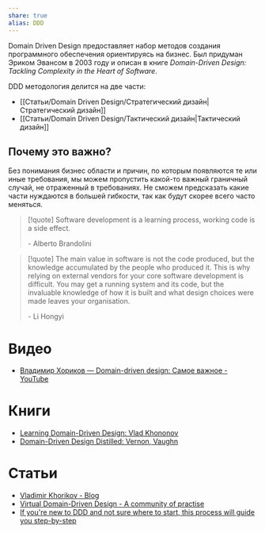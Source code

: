 ```yaml
---
share: true
alias: DDD
---
```


Domain Driven Design предоставляет набор методов создания программного обеспечения ориентируясь на бизнес. Был придуман Эриком Эвансом в 2003 году и описан в книге *Domain-Driven Design: Tackling Complexity in the Heart of Software*.

DDD методология делится на две части:
- [[Статьи/Domain Driven Design/Стратегический дизайн|Стратегический дизайн]]
- [[Статьи/Domain Driven Design/Тактический дизайн|Тактический дизайн]]

## Почему это важно?
Без понимания бизнес области и причин, по которым появляются те или иные требования, мы можем пропустить какой-то важный граничный случай, не отраженный в требованиях. Не сможем предсказать какие части нуждаются в большей гибкости, так как будут скорее всего часто меняться.

>[!quote]
>Software development is a learning process, working code is a side effect. 
>
>\- Alberto Brandolini


>[!quote]
>The main value in software is not the code produced, but the knowledge accumulated by the people who produced it. This is why relying on external vendors for your core software development is difficult. You may get a running system and its code, but the invaluable knowledge of how it is built and what design choices were made leaves your organisation.
>
>\- Li Hongyi

# Видео
- [Владимир Хориков — Domain-driven design: Cамое важное - YouTube](https://www.youtube.com/watch?v=JOy_SNK3qj4)

# Книги
- [Learning Domain-Driven Design: Vlad Khononov](https://www.amazon.com/Learning-Domain-Driven-Design-Aligning-Architecture/dp/1098100131)
- [Domain-Driven Design Distilled: Vernon, Vaughn](https://www.amazon.com/Domain-Driven-Design-Distilled-Vaughn-Vernon/dp/0134434420)

# Статьи
- [Vladimir Khorikov - Blog](https://enterprisecraftsmanship.com/posts)
- [Virtual Domain-Driven Design - A community of practise](https://virtualddd.com/learning-ddd/ddd-crew-starter-modelling)
- [If you're new to DDD and not sure where to start, this process will guide you step-by-step](https://github.com/ddd-crew/ddd-starter-modelling-process)

